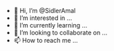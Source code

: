 - 👋 Hi, I’m @SidlerAmal
- 👀 I’m interested in ...
- 🌱 I’m currently learning ...
- 💞️ I’m looking to collaborate on ...
- 📫 How to reach me ...

<!---
SidlerAmal/SidlerAmal is a ✨ special ✨ repository because its `README.md` (this file) appears on your GitHub profile.
You can click the Preview link to take a look at your changes.
--->
